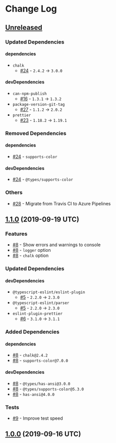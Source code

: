 # Change Log

## [Unreleased]

### Updated Dependencies

#### dependencies

* `chalk`
    * [#24] - `2.4.2` -> `3.0.0`

#### devDependencies

* `can-npm-publish`
    * [#16] - `1.3.1` -> `1.3.2`
* `package-version-git-tag`
    * [#27] - `1.1.2` -> `2.0.2`
* `prettier`
    * [#23] - `1.18.2` -> `1.19.1`

### Removed Dependencies

#### dependencies

* [#24] - `supports-color`

#### devDependencies

* [#24] - `@types/supports-color`

### Others

* [#28] - Migrate from Travis CI to Azure Pipelines

[Unreleased]: https://github.com/sounisi5011/metalsmith-html-validator/compare/v1.1.0...HEAD
[#16]: https://github.com/sounisi5011/metalsmith-html-validator/pull/16
[#23]: https://github.com/sounisi5011/metalsmith-html-validator/pull/23
[#24]: https://github.com/sounisi5011/metalsmith-html-validator/pull/24
[#27]: https://github.com/sounisi5011/metalsmith-html-validator/pull/27
[#28]: https://github.com/sounisi5011/metalsmith-html-validator/pull/28

## [1.1.0] (2019-09-19 UTC)

### Features

* [#8] - Show errors and warnings to console
* [#8] - `logger` option
* [#8] - `chalk` option

### Updated Dependencies

#### devDependencies

* `@typescript-eslint/eslint-plugin`
    * [#5] - `2.2.0` -> `2.3.0`
* `@typescript-eslint/parser`
    * [#5] - `2.2.0` -> `2.3.0`
* `eslint-plugin-prettier`
    * [#6] - `3.1.0` -> `3.1.1`

### Added Dependencies

#### dependencies

* [#8] - `chalk@2.4.2`
* [#8] - `supports-color@7.0.0`

#### devDependencies

* [#8] - `@types/has-ansi@3.0.0`
* [#8] - `@types/supports-color@5.3.0`
* [#8] - `has-ansi@4.0.0`

### Tests

* [#9] - Improve test speed

[1.1.0]: https://github.com/sounisi5011/metalsmith-html-validator/compare/v1.0.0...v1.1.0
[#5]: https://github.com/sounisi5011/metalsmith-html-validator/pull/5
[#6]: https://github.com/sounisi5011/metalsmith-html-validator/pull/6
[#8]: https://github.com/sounisi5011/metalsmith-html-validator/pull/8
[#9]: https://github.com/sounisi5011/metalsmith-html-validator/pull/9

## [1.0.0] (2019-09-16 UTC)

[1.0.0]: https://github.com/sounisi5011/metalsmith-html-validator/compare/v0.0.0...v1.0.0
